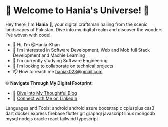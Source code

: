 # 🚀 Welcome to Hania's Universe! 🌌

Hey there, I'm **Hania** 👋, your digital craftsman hailing from the scenic landscapes of Pakistan. Dive into my digital realm and discover the wonders I've woven with code!

- 👋 Hi, I’m @Hania-Khan
- 👀 I’m interested in Software Development, Web and Mob full Stack Development and Machie Learning 
- 🌱 I’m currently studying Software Engineering 
- 💞️ I’m looking to collaborate on technical projects 
- 📫 How to reach me haniak023@gmail.com

🌐 **Navigate Through My Digital Footprint**:
- 📖 [Dive into My Thoughtful Blog](#haniak023)
- 💼 [Connect with Me on LinkedIn](#Hania-Khan023)



Languages and Tools:
android android azure bootstrap c cplusplus css3 dart docker express firebase flutter git graphql javascript linux mongodb mysql nodejs oracle react tailwind typescript

<!---
Hania-Khan/Hania-Khan is a ✨ special ✨ repository because its `README.md` (this file) appears on your GitHub profile.
You can click the Preview link to take a look at your changes.
--->


